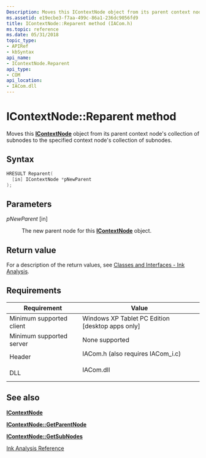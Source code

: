 ```yaml
---
Description: Moves this IContextNode object from its parent context node's collection of subnodes to the specified context node's collection of subnodes.
ms.assetid: e19ecbe3-f7aa-499c-86a1-236dc9056fd9
title: IContextNode::Reparent method (IACom.h)
ms.topic: reference
ms.date: 05/31/2018
topic_type: 
- APIRef
- kbSyntax
api_name: 
- IContextNode.Reparent
api_type: 
- COM
api_location: 
- IACom.dll
---
```


# IContextNode::Reparent method

Moves this [**IContextNode**](icontextnode.md) object from its parent context node's collection of subnodes to the specified context node's collection of subnodes.

## Syntax


```C++
HRESULT Reparent(
  [in] IContextNode *pNewParent
);
```



## Parameters

<dl> <dt>

*pNewParent* \[in\]
</dt> <dd>

The new parent node for this [**IContextNode**](icontextnode.md) object.

</dd> </dl>

## Return value

For a description of the return values, see [Classes and Interfaces - Ink Analysis](classes-and-interfaces---ink-analysis.md).

## Requirements



| Requirement | Value |
|-------------------------------------|---------------------------------------------------------------------------------------------------------------|
| Minimum supported client<br/> | Windows XP Tablet PC Edition \[desktop apps only\]<br/>                                                 |
| Minimum supported server<br/> | None supported<br/>                                                                                     |
| Header<br/>                   | <dl> <dt>IACom.h (also requires IACom\_i.c)</dt> </dl> |
| DLL<br/>                      | <dl> <dt>IACom.dll</dt> </dl>                          |



## See also

<dl> <dt>

[**IContextNode**](icontextnode.md)
</dt> <dt>

[**IContextNode::GetParentNode**](icontextnode-getparentnode.md)
</dt> <dt>

[**IContextNode::GetSubNodes**](icontextnode-getsubnodes.md)
</dt> <dt>

[Ink Analysis Reference](ink-analysis-reference.md)
</dt> </dl>

 

 




